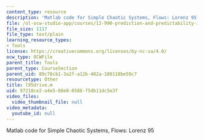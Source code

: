 ```yaml
---
content_type: resource
description: 'Matlab code for Simple Chaotic Systems, Flows: Lorenz 95'
file: /ol-ocw-studio-app/courses/12-990-prediction-and-predictability-in-the-atmosphere-and-oceans-spring-2003/97218ce2a4e508e80588f5db11dc5e3f_l95drive.m
file_size: 1117
file_type: text/plain
learning_resource_types:
- Tools
license: https://creativecommons.org/licenses/by-nc-sa/4.0/
ocw_type: OCWFile
parent_title: Tools
parent_type: CourseSection
parent_uid: 89c78cb1-3a2f-a12b-482a-180118be59c7
resourcetype: Other
title: l95drive.m
uid: 97218ce2-a4e5-08e8-0588-f5db11dc5e3f
video_files:
  video_thumbnail_file: null
video_metadata:
  youtube_id: null
---
```

Matlab code for Simple Chaotic Systems, Flows: Lorenz 95